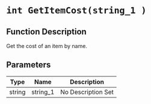 # `int GetItemCost(string_1 )`
## Function Description
Get the cost of an item by name.
## Parameters
Type|Name|Description
--|--|--
string|string_1|No Description Set
